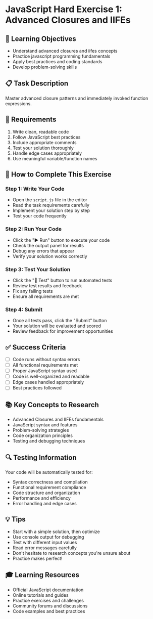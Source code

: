 # JavaScript Hard Exercise 1: Advanced Closures and IIFEs

## 🎯 Learning Objectives
- Understand advanced closures and iifes concepts
- Practice javascript programming fundamentals
- Apply best practices and coding standards
- Develop problem-solving skills

## 📋 Task Description
Master advanced closure patterns and immediately invoked function expressions.

## 🔧 Requirements
1. Write clean, readable code
2. Follow JavaScript best practices
3. Include appropriate comments
4. Test your solution thoroughly
5. Handle edge cases appropriately
6. Use meaningful variable/function names

## 🚀 How to Complete This Exercise

### Step 1: Write Your Code
- Open the `script.js` file in the editor
- Read the task requirements carefully
- Implement your solution step by step
- Test your code frequently

### Step 2: Run Your Code
- Click the "▶️ Run" button to execute your code
- Check the output panel for results
- Debug any errors that appear
- Verify your solution works correctly

### Step 3: Test Your Solution
- Click the "🧪 Test" button to run automated tests
- Review test results and feedback
- Fix any failing tests
- Ensure all requirements are met

### Step 4: Submit
- Once all tests pass, click the "Submit" button
- Your solution will be evaluated and scored
- Review feedback for improvement opportunities

## ✅ Success Criteria
- [ ] Code runs without syntax errors
- [ ] All functional requirements met
- [ ] Proper JavaScript syntax used
- [ ] Code is well-organized and readable
- [ ] Edge cases handled appropriately
- [ ] Best practices followed

## 📚 Key Concepts to Research
- Advanced Closures and IIFEs fundamentals
- JavaScript syntax and features
- Problem-solving strategies
- Code organization principles
- Testing and debugging techniques

## 🔍 Testing Information
Your code will be automatically tested for:
- Syntax correctness and compilation
- Functional requirement compliance
- Code structure and organization
- Performance and efficiency
- Error handling and edge cases

## 💡 Tips
- Start with a simple solution, then optimize
- Use console output for debugging
- Test with different input values
- Read error messages carefully
- Don't hesitate to research concepts you're unsure about
- Practice makes perfect!

## 🎓 Learning Resources
- Official JavaScript documentation
- Online tutorials and guides
- Practice exercises and challenges
- Community forums and discussions
- Code examples and best practices